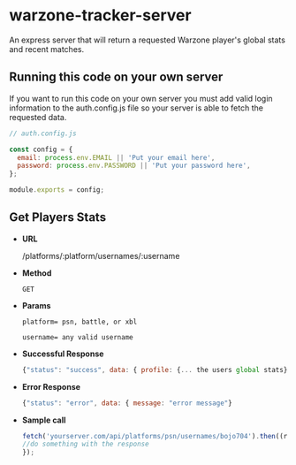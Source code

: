 # warzone-tracker-server

An express server that will return a requested Warzone player's global stats and recent matches.

<h2>Running this code on your own server</h2>

If you want to run this code on your own server you must add valid login information to the auth.config.js file so your server is able to fetch the requested data.

```javascript
// auth.config.js

const config = {
  email: process.env.EMAIL || 'Put your email here',
  password: process.env.PASSWORD || 'Put your password here',
};

module.exports = config;
```

<h2>Get Players Stats</h2>
<ul>
  <li><b>URL</b></li>
  
  /platforms/:platform/usernames/:username
   
   <li><b>Method</b></li>
   
   <code>GET</code>
   
  <li><b>Params</b></li>

<code>platform= psn, battle, or xbl</code>

<code>username= any valid username</code>

  <li><b>Successful Response</b></li>

```javascript
{"status": "success", data: { profile: {... the users global stats}, matches: {... the users recent matches}}
```

  <li><b>Error Response</b></li>
  
  ```javascript
  {"status": "error", data: { message: "error message"}
  ```
  
   <li><b>Sample call</b></li>
  
  ```javascript
  fetch('yourserver.com/api/platforms/psn/usernames/bojo704').then((response) => {
  //do something with the response
  });
  ```

</ul>
